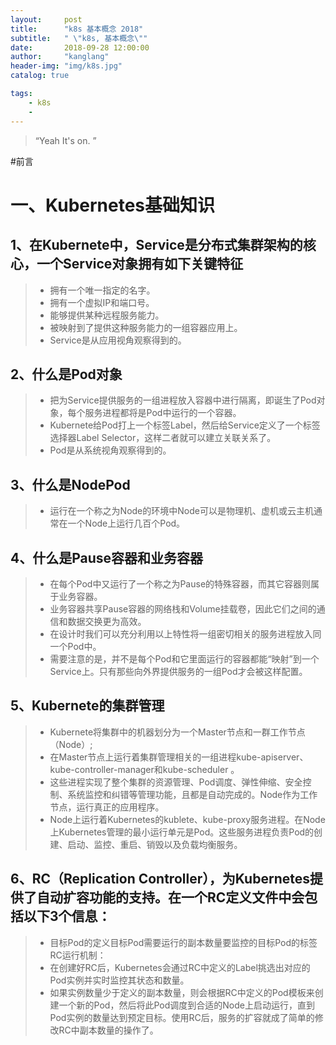 ```yaml
---
layout:     post
title:      "k8s 基本概念 2018"
subtitle:   " \"k8s, 基本概念\""
date:       2018-09-28 12:00:00
author:     "kanglang"
header-img: "img/k8s.jpg"
catalog: true

tags:
    - k8s
    -
---
```


> “Yeah It's on. ”


#前言

#  一、Kubernetes基础知识 
## 1、在Kubernete中，Service是分布式集群架构的核心，一个Service对象拥有如下关键特征 
> * 拥有一个唯一指定的名字。
> * 拥有一个虚拟IP和端口号。
> * 能够提供某种远程服务能力。
> * 被映射到了提供这种服务能力的一组容器应用上。
> * Service是从应用视角观察得到的。

## 2、什么是Pod对象 

>* 把为Service提供服务的一组进程放入容器中进行隔离，即诞生了Pod对象，每个服务进程都将是Pod中运行的一个容器。
>* Kubernete给Pod打上一个标签Label，然后给Service定义了一个标签选择器Label Selector，这样二者就可以建立关联关系了。
>* Pod是从系统视角观察得到的。

## 3、什么是NodePod 

>* 运行在一个称之为Node的环境中Node可以是物理机、虚机或云主机通常在一个Node上运行几百个Pod。

## 4、什么是Pause容器和业务容器 

>* 在每个Pod中又运行了一个称之为Pause的特殊容器，而其它容器则属于业务容器。
>* 业务容器共享Pause容器的网络栈和Volume挂载卷，因此它们之间的通信和数据交换更为高效。
>* 在设计时我们可以充分利用以上特性将一组密切相关的服务进程放入同一个Pod中。
>* 需要注意的是，并不是每个Pod和它里面运行的容器都能“映射”到一个Service上。只有那些向外界提供服务的一组Pod才会被这样配置。

## 5、Kubernete的集群管理

>* Kubernete将集群中的机器划分为一个Master节点和一群工作节点（Node）; 
>* 在Master节点上运行着集群管理相关的一组进程kube-apiserver、kube-controller-manager和kube-scheduler 。
>* 这些进程实现了整个集群的资源管理、Pod调度、弹性伸缩、安全控制、系统监控和纠错等管理功能，且都是自动完成的。Node作为工作节点，运行真正的应用程序。
>* Node上运行着Kubernetes的kublete、kube-proxy服务进程。在Node上Kubernetes管理的最小运行单元是Pod。这些服务进程负责Pod的创建、启动、监控、重启、销毁以及负载均衡服务。

## 6、RC（Replication Controller），为Kubernetes提供了自动扩容功能的支持。在一个RC定义文件中会包括以下3个信息：

>* 目标Pod的定义目标Pod需要运行的副本数量要监控的目标Pod的标签RC运行机制：
>* 在创建好RC后，Kubernetes会通过RC中定义的Label挑选出对应的Pod实例并实时监控其状态和数量。
>* 如果实例数量少于定义的副本数量，则会根据RC中定义的Pod模板来创建一个新的Pod，然后将此Pod调度到合适的Node上启动运行，直到Pod实例的数量达到预定目标。使用RC后，服务的扩容就成了简单的修改RC中副本数量的操作了。
    